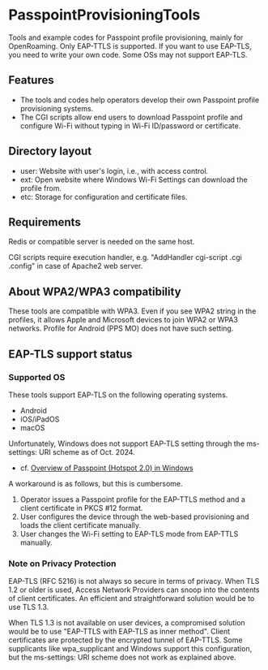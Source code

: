 # PasspointProvisioningTools
Tools and example codes for Passpoint profile provisioning, mainly for OpenRoaming. Only EAP-TTLS is supported. If you want to use EAP-TLS, you need to write your own code. Some OSs may not support EAP-TLS.

## Features
- The tools and codes help operators develop their own Passpoint profile provisioning systems.
- The CGI scripts allow end users to download Passpoint profile and configure Wi-Fi without typing in Wi-Fi ID/password or certificate.

## Directory layout
- user: Website with user's login, i.e., with access control.
- ext: Open website where Windows Wi-Fi Settings can download the profile from.
- etc: Storage for configuration and certificate files.

## Requirements
Redis or compatible server is needed on the same host.

CGI scripts require execution handler,
 e.g. "AddHandler cgi-script .cgi .config" in case of Apache2 web server.

## About WPA2/WPA3 compatibility
These tools are compatible with WPA3. Even if you see WPA2 string in the profiles, it allows Apple and Microsoft devices to join WPA2 or WPA3 networks. Profile for Android (PPS MO) does not have such setting.

## EAP-TLS support status
### Supported OS
These tools support EAP-TLS on the following operating systems.
- Android
- iOS/iPadOS
- macOS

Unfortunately, Windows does not support EAP-TLS setting
 through the ms-settings: URI scheme as of Oct. 2024.
- cf. [Overview of Passpoint (Hotspot 2.0) in Windows](https://github.com/MicrosoftDocs/windows-driver-docs/blob/staging/windows-driver-docs-pr/mobilebroadband/passpoint.md)

A workaround is as follows, but this is cumbersome.
1. Operator issues a Passpoint profile for the EAP-TTLS method and 
 a client certificate in PKCS #12 format.
1. User configures the device through the web-based provisioning 
 and loads the client certificate manually.
1. User changes the Wi-Fi setting to EAP-TLS mode from EAP-TTLS manually.

### Note on Privacy Protection
EAP-TLS (RFC 5216) is not always so secure in terms of privacy.
When TLS 1.2 or older is used, 
Access Network Providers can snoop into the contents of client certificates.
An efficient and straightforward solution would be
 to use TLS 1.3.

When TLS 1.3 is not available on user devices,
a compromised solution would be to use 
"EAP-TTLS with EAP-TLS as inner method".
Client certificates are protected by the encrypted tunnel of EAP-TTLS.
Some supplicants like wpa_supplicant and Windows support this configuration,
 but the ms-settings: URI scheme does not work as explained above.


